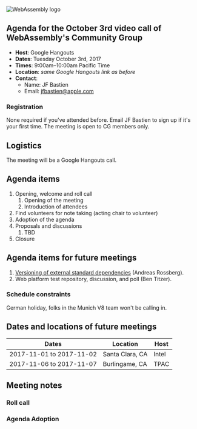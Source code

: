 ![WebAssembly logo](/images/WebAssembly.png)

## Agenda for the October 3rd video call of WebAssembly's Community Group

- **Host**: Google Hangouts
- **Dates**: Tuesday October 3rd, 2017
- **Times**: 9:00am–10:00am Pacific Time
- **Location**: *same Google Hangouts link as before*
- **Contact**:
    - Name: JF Bastien
    - Email: jfbastien@apple.com

### Registration

None required if you've attended before. Email JF Bastien to sign up if it's
your first time. The meeting is open to CG members only.

## Logistics

The meeting will be a Google Hangouts call.

## Agenda items

1. Opening, welcome and roll call
    1. Opening of the meeting
    1. Introduction of attendees
1. Find volunteers for note taking (acting chair to volunteer)
1. Adoption of the agenda
1. Proposals and discussions
    1. TBD
1. Closure

## Agenda items for future meetings

   1. [Versioning of external standard dependencies](https://github.com/WebAssembly/spec/issues/566) (Andreas Rossberg).
   1. Web platform test repository, discussion, and poll (Ben Titzer).

### Schedule constraints

German holiday, folks in the Munich V8 team won't be calling in.

## Dates and locations of future meetings

| Dates                    | Location          | Host       |
|--------------------------|-------------------|------------|
| 2017-11-01 to 2017-11-02 | Santa Clara, CA   | Intel      |
| 2017-11-06 to 2017-11-07 | Burlingame, CA    | TPAC       |

## Meeting notes

### Roll call

### Agenda Adoption
